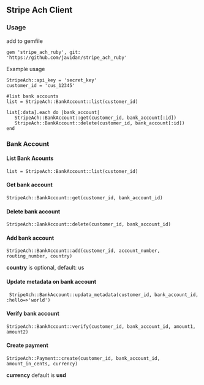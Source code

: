 ## Stripe Ach Client

### Usage
add to gemfile

    gem 'stripe_ach_ruby', git: 'https://github.com/javidan/stripe_ach_ruby'


Example usage

   
    StripeAch::api_key = 'secret_key'
    customer_id = 'cus_12345'
    
    #list bank accounts
    list = StripeAch::BankAccount::list(customer_id)

    list[:data].each do |bank_account|
       StripeAch::BankAccount::get(customer_id, bank_account[:id])
       StripeAch::BankAccount::delete(customer_id, bank_account[:id])
    end

### Bank Account
#### List Bank Acounts

    list = StripeAch::BankAccount::list(customer_id)

#### Get bank account

    StripeAch::BankAccount::get(customer_id, bank_account_id)

#### Delete bank account
     
    StripeAch::BankAccount::delete(customer_id, bank_account_id)

#### Add bank account
    StripeAch::BankAccount::add(customer_id, account_number, routing_number, country)

**country** is optional, default: us

#### Update metadata on bank account

     StripeAch::BankAccount::updata_metadata(customer_id, bank_account_id, :hello=>'world')

#### Verify bank account

    StripeAch::BankAccount::verify(customer_id, bank_account_id, amount1, amount2)


#### Create payment

    StripeAch::Payment::create(customer_id, bank_account_id, amount_in_cents, currency)
 
 **currency** default is **usd**
